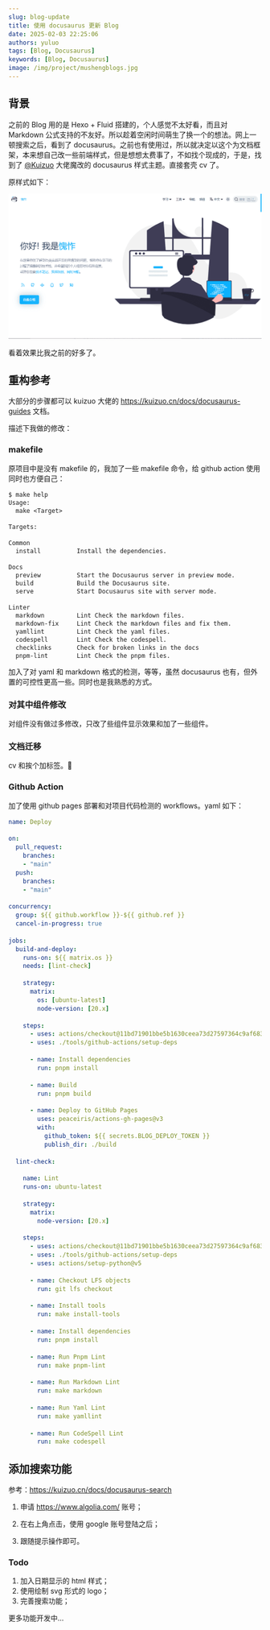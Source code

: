 ```yaml
---
slug: blog-update
title: 使用 docusaurus 更新 Blog
date: 2025-02-03 22:25:06
authors: yuluo
tags: [Blog, Docusaurus]
keywords: [Blog, Docusaurus]
image: /img/project/mushengblogs.jpg
---
```


<!-- truncate -->

## 背景

之前的 Blog 用的是 Hexo + Fluid 搭建的，个人感觉不太好看，而且对 Markdown 公式支持的不友好。所以趁着空闲时间萌生了换一个的想法。网上一顿搜索之后，看到了 docusaurus。之前也有使用过，所以就决定以这个为文档框架，本来想自己改一些前端样式，但是想想太费事了，不如找个现成的，于是，找到了 [@Kuizuo](https://github.com/kuizuo) 大佬魔改的 docusaurus 样式主题。直接套壳 cv 了。

原样式如下：

![kuizuo blog](/img/blog/blog.png)

看着效果比我之前的好多了。

## 重构参考

大部分的步骤都可以 kuizuo 大佬的 https://kuizuo.cn/docs/docusaurus-guides 文档。

描述下我做的修改：

### makefile

原项目中是没有 makefile 的，我加了一些 makefile 命令，给 github action 使用同时也方便自己：

```shell
$ make help
Usage:
  make <Target> 

Targets:

Common
  install          Install the dependencies.

Docs
  preview          Start the Docusaurus server in preview mode.
  build            Build the Docusaurus site.
  serve            Start Docusaurus site with server mode.

Linter
  markdown         Lint Check the markdown files.
  markdown-fix     Lint Check the markdown files and fix them.
  yamllint         Lint Check the yaml files.
  codespell        Lint Check the codespell.
  checklinks       Check for broken links in the docs
  pnpm-lint        Lint Check the pnpm files.
```

加入了对 yaml 和 markdown 格式的检测，等等，虽然 docusaurus 也有，但外置的可控性更高一些。同时也是我熟悉的方式。

### 对其中组件修改

对组件没有做过多修改，只改了些组件显示效果和加了一些组件。

### 文档迁移

cv 和挨个加标签。🤣

### Github Action

加了使用 github pages 部署和对项目代码检测的 workflows。yaml 如下：

```yaml
name: Deploy

on:
  pull_request:
    branches:
    - "main"
  push:
    branches:
    - "main"

concurrency:
  group: ${{ github.workflow }}-${{ github.ref }}
  cancel-in-progress: true

jobs:
  build-and-deploy:
    runs-on: ${{ matrix.os }}
    needs: [lint-check]

    strategy:
      matrix:
        os: [ubuntu-latest]
        node-version: [20.x]

    steps:
      - uses: actions/checkout@11bd71901bbe5b1630ceea73d27597364c9af683  # v4.2.2
      - uses: ./tools/github-actions/setup-deps

      - name: Install dependencies
        run: pnpm install

      - name: Build
        run: pnpm build

      - name: Deploy to GitHub Pages
        uses: peaceiris/actions-gh-pages@v3
        with:
          github_token: ${{ secrets.BLOG_DEPLOY_TOKEN }}
          publish_dir: ./build

  lint-check:

    name: Lint
    runs-on: ubuntu-latest

    strategy:
      matrix:
        node-version: [20.x]
        
    steps:
      - uses: actions/checkout@11bd71901bbe5b1630ceea73d27597364c9af683  # v4.2.2
      - uses: ./tools/github-actions/setup-deps
      - uses: actions/setup-python@v5

      - name: Checkout LFS objects
        run: git lfs checkout

      - name: Install tools
        run: make install-tools

      - name: Install dependencies
        run: pnpm install

      - name: Run Pnpm Lint
        run: make pnpm-lint
        
      - name: Run Markdown Lint
        run: make markdown
      
      - name: Run Yaml Lint
        run: make yamllint

      - name: Run CodeSpell Lint
        run: make codespell
```

## 添加搜索功能

参考：https://kuizuo.cn/docs/docusaurus-search

1. 申请 https://www.algolia.com/ 账号；

2. 在右上角点击，使用 google 账号登陆之后；

3. 跟随提示操作即可。

### Todo

1. 加入日期显示的 html 样式；
2. 使用绘制 svg 形式的 logo；
3. 完善搜索功能；

更多功能开发中...
